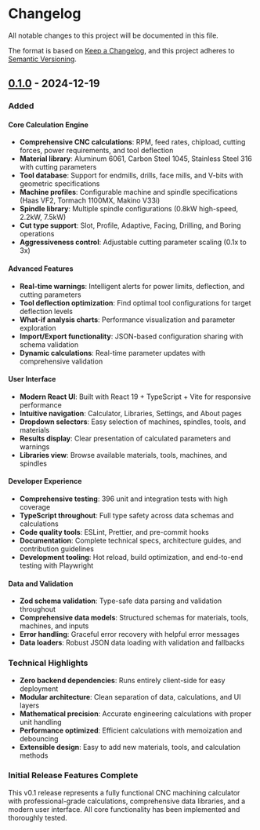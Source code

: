 # Changelog

All notable changes to this project will be documented in this file.

The format is based on [Keep a Changelog](https://keepachangelog.com/en/1.0.0/),
and this project adheres to [Semantic Versioning](https://semver.org/spec/v2.0.0.html).

## [0.1.0] - 2024-12-19

### Added

#### Core Calculation Engine
- **Comprehensive CNC calculations**: RPM, feed rates, chipload, cutting forces, power requirements, and tool deflection
- **Material library**: Aluminum 6061, Carbon Steel 1045, Stainless Steel 316 with cutting parameters
- **Tool database**: Support for endmills, drills, face mills, and V-bits with geometric specifications
- **Machine profiles**: Configurable machine and spindle specifications (Haas VF2, Tormach 1100MX, Makino V33i)
- **Spindle library**: Multiple spindle configurations (0.8kW high-speed, 2.2kW, 7.5kW)
- **Cut type support**: Slot, Profile, Adaptive, Facing, Drilling, and Boring operations
- **Aggressiveness control**: Adjustable cutting parameter scaling (0.1x to 3x)

#### Advanced Features
- **Real-time warnings**: Intelligent alerts for power limits, deflection, and cutting parameters
- **Tool deflection optimization**: Find optimal tool configurations for target deflection levels
- **What-if analysis charts**: Performance visualization and parameter exploration
- **Import/Export functionality**: JSON-based configuration sharing with schema validation
- **Dynamic calculations**: Real-time parameter updates with comprehensive validation

#### User Interface
- **Modern React UI**: Built with React 19 + TypeScript + Vite for responsive performance
- **Intuitive navigation**: Calculator, Libraries, Settings, and About pages
- **Dropdown selectors**: Easy selection of machines, spindles, tools, and materials
- **Results display**: Clear presentation of calculated parameters and warnings
- **Libraries view**: Browse available materials, tools, machines, and spindles

#### Developer Experience
- **Comprehensive testing**: 396 unit and integration tests with high coverage
- **TypeScript throughout**: Full type safety across data schemas and calculations
- **Code quality tools**: ESLint, Prettier, and pre-commit hooks
- **Documentation**: Complete technical specs, architecture guides, and contribution guidelines
- **Development tooling**: Hot reload, build optimization, and end-to-end testing with Playwright

#### Data and Validation
- **Zod schema validation**: Type-safe data parsing and validation throughout
- **Comprehensive data models**: Structured schemas for materials, tools, machines, and inputs
- **Error handling**: Graceful error recovery with helpful error messages
- **Data loaders**: Robust JSON data loading with validation and fallbacks

### Technical Highlights
- **Zero backend dependencies**: Runs entirely client-side for easy deployment
- **Modular architecture**: Clean separation of data, calculations, and UI layers
- **Mathematical precision**: Accurate engineering calculations with proper unit handling
- **Performance optimized**: Efficient calculations with memoization and debouncing
- **Extensible design**: Easy to add new materials, tools, and calculation methods

### Initial Release Features Complete
This v0.1 release represents a fully functional CNC machining calculator with professional-grade calculations, comprehensive data libraries, and a modern user interface. All core functionality has been implemented and thoroughly tested.

[0.1.0]: https://github.com/TheMrFish3D/JustTheChips/releases/tag/v0.1.0